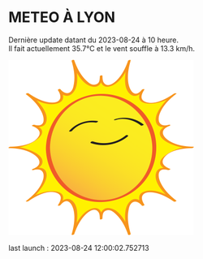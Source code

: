 # METEO À LYON

Dernière update datant du 2023-08-24 à 10 heure.  
Il fait actuellement 35.7°C et le vent souffle à 13.3 km/h.      

![](./.github/sun.png)

last launch : 2023-08-24 12:00:02.752713

